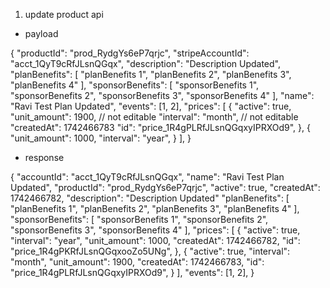 1. update product api

- payload 

{
  "productId": "prod_RydgYs6eP7qrjc",
  "stripeAccountId": "acct_1QyT9cRfJLsnQGqx",
  "description": "Description Updated",
  "planBenefits": [
    "planBenefits 1",
    "planBenefits 2",
    "planBenefits 3",
    "planBenefits 4"
  ],
  "sponsorBenefits": [
    "sponsorBenefits 1",
    "sponsorBenefits 2",
    "sponsorBenefits 3",
    "sponsorBenefits 4"
  ],
  "name": "Ravi Test Plan Updated",
  "events": [1, 2],
  "prices": [
    {
      "active": true,
      "unit_amount": 1900, // not editable
      "interval": "month", // not editable
      "createdAt": 1742466783
      "id": "price_1R4gPLRfJLsnQGqxyIPRXOd9",
    },
    {
      "unit_amount": 1000,
      "interval": "year",
    }
  ],
}

- response

{
  "accountId": "acct_1QyT9cRfJLsnQGqx",
  "name": "Ravi Test Plan Updated",
  "productId": "prod_RydgYs6eP7qrjc",
  "active": true,
  "createdAt": 1742466782,
  "description": "Description Updated"
  "planBenefits": [
    "planBenefits 1",
    "planBenefits 2",
    "planBenefits 3",
    "planBenefits 4"
  ],
  "sponsorBenefits": [
    "sponsorBenefits 1",
    "sponsorBenefits 2",
    "sponsorBenefits 3",
    "sponsorBenefits 4"
  ],
  "prices": [
    {
      "active": true,
      "interval": "year",
      "unit_amount": 1000,
      "createdAt": 1742466782,
      "id": "price_1R4gPKRfJLsnQGqxooZo5UNg",
    },
    {
      "active": true,
      "interval": "month",
      "unit_amount": 1900,
      "createdAt": 1742466783,
      "id": "price_1R4gPLRfJLsnQGqxyIPRXOd9",
    }
  ],
  "events": [1, 2],
}

